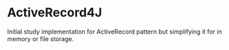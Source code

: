 ActiveRecord4J
==============

Initial study implementation for ActiveRecord pattern but simplifying it for in memory or file storage.
